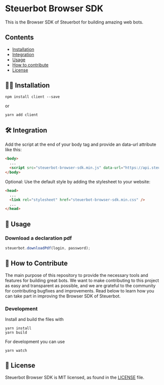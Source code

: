 # Steuerbot Browser SDK

This is the Browser SDK of Steuerbot for building amazing web bots.

## Contents

- [Installation](#-installation)
- [Integration](#-integration)
- [Usage](#-usage)
- [How to contribute](#-how-to-contribute)
- [License](#-license)

## 👨‍💻 Installation

```
npm install client --save
```

or

```
yarn add client
```

## 🛠 Integration

Add the script at the end of your body tag and provide an data-url attribute like this:

```html
<body>
  ...
  <script src="steuerbot-browser-sdk.min.js" data-url="https://api.steuerbot.com"></script>
</body>
```

Optional: Use the default style by adding the stylesheet to your website:

```html
<head>
  ...
  <link rel="stylesheet" href="steuerbot-browser-sdk.min.css" />
  ...
</head>
```

## 🚀 Usage

### Download a declaration pdf

```javascript
steuerbot.downloadPdf(login, password);
```

## 👏 How to Contribute

The main purpose of this repository to provide the necessary tools and features for building great bots. We want to make contributing to this project as easy and transparent as possible, and we are grateful to the community for contributing bugfixes and improvements. Read below to learn how you can take part in improving the Browser SDK of Steuerbot.

### Development

Install and build the files with

```
yarn install
yarn build
```

For development you can use

```
yarn watch
```

## 📄 License

Steuerbot Browser SDK is MIT licensed, as found in the [LICENSE][l] file.

[l]: https://github.com/steuerbot/browser-sdk/blob/master/LICENSE
